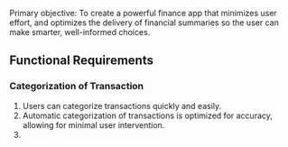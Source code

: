 Primary objective: To create a powerful finance app that minimizes user effort, and optimizes the delivery of financial summaries so the user can make smarter, well-informed choices. 

## Functional Requirements
### Categorization of Transaction
1. Users can categorize transactions quickly and easily.
2. Automatic categorization of transactions is optimized for accuracy, allowing for minimal user intervention. 
3. 